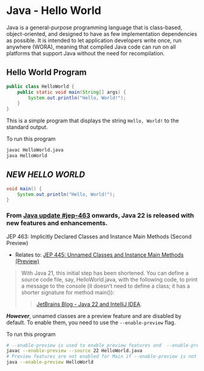 # Java - Hello World

Java is a general-purpose programming language that is class-based, object-oriented, and designed to have as few implementation dependencies as possible. It is intended to let application developers write once, run anywhere (WORA), meaning that compiled Java code can run on all platforms that support Java without the need for recompilation.

## Hello World Program
```java
public class HelloWorld {
    public static void main(String[] args) {
        System.out.println("Hello, World!");
    }
}
```

This is a simple program that displays the string `Hello, World!` to the standard output.

To run this program
```bash
javac HelloWorld.java
java HelloWorld
```

## ***NEW HELLO WORLD***
```java
void main() {
    System.out.println("Hello, World!");
}
```

### From [Java update #jep-463](https://openjdk.org/jeps/463) onwards, Java 22 is released with new features and enhancements.

JEP 463: Implicitly Declared Classes and Instance Main Methods (Second Preview)
-   Relates to: [JEP 445: Unnamed Classes and Instance Main Methods (Preview)](https://openjdk.org/jeps/445)

> With Java 21, this initial step has been shortened. You can define a source code file, say, HelloWorld.java,
> with the following code, to print a message to the console (it doesn’t need to define a class;
> it has a shorter signature for method main()):
>> [JetBrains Blog - Java 22 and IntelliJ IDEA](https://blog.jetbrains.com/idea/2024/03/java-22-and-intellij-idea/).

***However***,  unnamed classes are a preview feature and are disabled by default.
To enable them, you need to use the `--enable-preview` flag.

To run this program
```bash
# --enable-preview is used to enable preview features and  --enable-preview must be used with either -source or --release
javac --enable-preview --source 22 HelloWorld.java
# Preview features are not enabled for Main if --enable-preview is not used
java --enable-preview HelloWorld
```